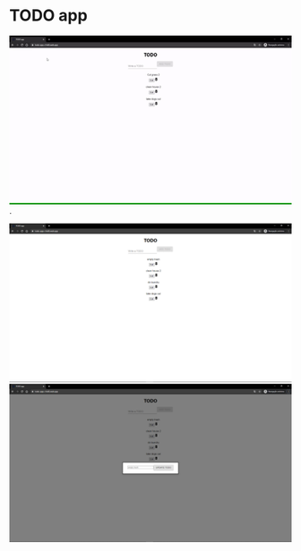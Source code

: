 # TODO app

![Demo](https://github.com/hf97/TODO-app/blob/master/demo/demo.gif).

<img src="https://github.com/hf97/TODO-app/blob/master/demo/index.png" width="600">

<img src="https://github.com/hf97/TODO-app/blob/master/demo/edit.png" width="600">
